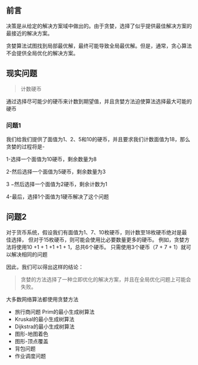 ## 前言

决策是从给定的解决方案域中做出的。由于贪婪，选择了似乎提供最佳解决方案的最接近的解决方案。

贪婪算法试图找到局部最优解，最终可能导致全局最优解。但是，通常，贪心算法不会提供全局优化的解决方案。


## 现实问题  

> 计数硬币

通过选择尽可能少的硬币来计数到期望值，并且贪婪方法迫使算法选择最大可能的硬币

### 问题1 
我们给我们提供了面值为1、2、5和10的硬币，并且要求我们计数面值为18，那么贪婪的过程将是-

1-选择一个面值为10硬币，剩余数量为8

2-然后选择一个面值为5硬币，剩余数量为3

3 −然后选择一个面值为2硬币，剩余计数为1

4-最后，选择1个面值为1硬币解决了这个问题

## 问题2 

对于货币系统，假设我们有面值为1、7、10枚硬币，则计数至18枚硬币绝对是最佳选择，
但对于15枚硬币，则可能会使用比必要数量更多的硬币。
例如，贪婪方法将使用10 +1 + 1 +1 +1 + 1，总共6个硬币。
只需使用3个硬币（7 + 7 + 1）就可以解决相同的问题

因此，我们可以得出这样的结论：

> 贪婪的方法选择了一种立即优化的解决方案，并且在全局优化问题上可能会失败。

大多数网络算法都使用贪婪方法

- 旅行商问题 Prim的最小生成树算法 
- Kruskal的最小生成树算法 
- Dijkstra的最小生成树算法
- 图形-地图着色
- 图形-顶点覆盖
- 背包问题
- 作业调度问题